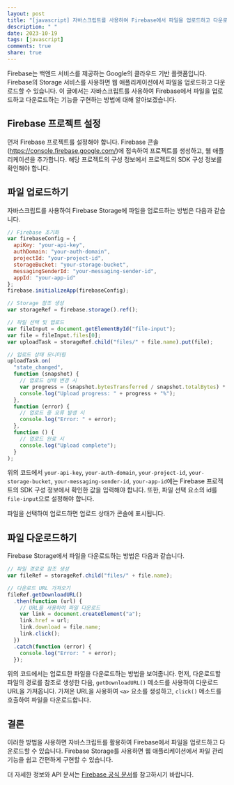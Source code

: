 ```yaml
---
layout: post
title: "[javascript] 자바스크립트를 사용하여 Firebase에서 파일을 업로드하고 다운로드하는 기능 구현하기"
description: " "
date: 2023-10-19
tags: [javascript]
comments: true
share: true
---
```


Firebase는 백엔드 서비스를 제공하는 Google의 클라우드 기반 플랫폼입니다. Firebase의 Storage 서비스를 사용하면 웹 애플리케이션에서 파일을 업로드하고 다운로드할 수 있습니다. 이 글에서는 자바스크립트를 사용하여 Firebase에서 파일을 업로드하고 다운로드하는 기능을 구현하는 방법에 대해 알아보겠습니다.

## Firebase 프로젝트 설정

먼저 Firebase 프로젝트를 설정해야 합니다. Firebase 콘솔(https://console.firebase.google.com/)에 접속하여 프로젝트를 생성하고, 웹 애플리케이션을 추가합니다. 해당 프로젝트의 구성 정보에서 프로젝트의 SDK 구성 정보를 확인해야 합니다.

## 파일 업로드하기

자바스크립트를 사용하여 Firebase Storage에 파일을 업로드하는 방법은 다음과 같습니다.

```javascript
// Firebase 초기화
var firebaseConfig = {
  apiKey: "your-api-key",
  authDomain: "your-auth-domain",
  projectId: "your-project-id",
  storageBucket: "your-storage-bucket",
  messagingSenderId: "your-messaging-sender-id",
  appId: "your-app-id"
};
firebase.initializeApp(firebaseConfig);

// Storage 참조 생성
var storageRef = firebase.storage().ref();

// 파일 선택 및 업로드
var fileInput = document.getElementById("file-input");
var file = fileInput.files[0];
var uploadTask = storageRef.child("files/" + file.name).put(file);

// 업로드 상태 모니터링
uploadTask.on(
  "state_changed",
  function (snapshot) {
    // 업로드 상태 변경 시
    var progress = (snapshot.bytesTransferred / snapshot.totalBytes) * 100;
    console.log("Upload progress: " + progress + "%");
  },
  function (error) {
    // 업로드 중 오류 발생 시
    console.log("Error: " + error);
  },
  function () {
    // 업로드 완료 시
    console.log("Upload complete");
  }
);
```

위의 코드에서 `your-api-key`, `your-auth-domain`, `your-project-id`, `your-storage-bucket`, `your-messaging-sender-id`, `your-app-id`에는 Firebase 프로젝트의 SDK 구성 정보에서 확인한 값을 입력해야 합니다. 또한, 파일 선택 요소의 id를 `file-input`으로 설정해야 합니다.

파일을 선택하여 업로드하면 업로드 상태가 콘솔에 표시됩니다.

## 파일 다운로드하기

Firebase Storage에서 파일을 다운로드하는 방법은 다음과 같습니다.

```javascript
// 파일 경로로 참조 생성
var fileRef = storageRef.child("files/" + file.name);

// 다운로드 URL 가져오기
fileRef.getDownloadURL()
  .then(function (url) {
    // URL을 사용하여 파일 다운로드
    var link = document.createElement("a");
    link.href = url;
    link.download = file.name;
    link.click();
  })
  .catch(function (error) {
    console.log("Error: " + error);
  });
```

위의 코드에서는 업로드한 파일을 다운로드하는 방법을 보여줍니다. 먼저, 다운로드할 파일의 경로를 참조로 생성한 다음, `getDownloadURL()` 메소드를 사용하여 다운로드 URL을 가져옵니다. 가져온 URL을 사용하여 `<a>` 요소를 생성하고, `click()` 메소드를 호출하여 파일을 다운로드합니다.

## 결론

이러한 방법을 사용하면 자바스크립트를 활용하여 Firebase에서 파일을 업로드하고 다운로드할 수 있습니다. Firebase Storage를 사용하면 웹 애플리케이션에서 파일 관리 기능을 쉽고 간편하게 구현할 수 있습니다.

더 자세한 정보와 API 문서는 [Firebase 공식 문서](https://firebase.google.com/docs/storage)를 참고하시기 바랍니다.
